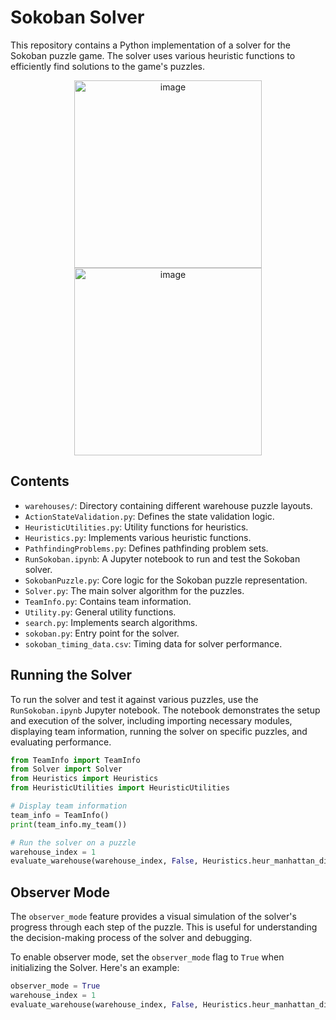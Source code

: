 # Sokoban Solver

This repository contains a Python implementation of a solver for the Sokoban puzzle game. The solver uses various heuristic functions to efficiently find solutions to the game's puzzles.

<p align="center">
<img height="300" alt="image" src="https://github.com/SeanBaek111/Sokoban/assets/33170173/eeddf290-707b-4d79-9cd8-3b6f0d410283">
<img height="300" alt="image" src="https://github.com/SeanBaek111/Sokoban/assets/33170173/311099b0-819e-4e10-90c8-5816a37db2c4">
</p>



## Contents

- `warehouses/`: Directory containing different warehouse puzzle layouts.
- `ActionStateValidation.py`: Defines the state validation logic.
- `HeuristicUtilities.py`: Utility functions for heuristics.
- `Heuristics.py`: Implements various heuristic functions. 
- `PathfindingProblems.py`: Defines pathfinding problem sets. 
- `RunSokoban.ipynb`: A Jupyter notebook to run and test the Sokoban solver.
- `SokobanPuzzle.py`: Core logic for the Sokoban puzzle representation.
- `Solver.py`: The main solver algorithm for the puzzles.
- `TeamInfo.py`: Contains team information.
- `Utility.py`: General utility functions.
- `search.py`: Implements search algorithms.
- `sokoban.py`: Entry point for the solver.
- `sokoban_timing_data.csv`: Timing data for solver performance.

## Running the Solver

To run the solver and test it against various puzzles, use the `RunSokoban.ipynb` Jupyter notebook. The notebook demonstrates the setup and execution of the solver, including importing necessary modules, displaying team information, running the solver on specific puzzles, and evaluating performance.

```python
from TeamInfo import TeamInfo
from Solver import Solver
from Heuristics import Heuristics
from HeuristicUtilities import HeuristicUtilities

# Display team information
team_info = TeamInfo()
print(team_info.my_team())

# Run the solver on a puzzle
warehouse_index = 1
evaluate_warehouse(warehouse_index, False, Heuristics.heur_manhattan_distance)
```

## Observer Mode

The `observer_mode` feature provides a visual simulation of the solver's progress through each step of the puzzle. This is useful for understanding the decision-making process of the solver and debugging.

To enable observer mode, set the `observer_mode` flag to `True` when initializing the Solver. Here's an example:

```python
observer_mode = True 
warehouse_index = 1 
evaluate_warehouse(warehouse_index, False, Heuristics.heur_manhattan_distance, show_wh, show_taboo_cells,observer_mode)
